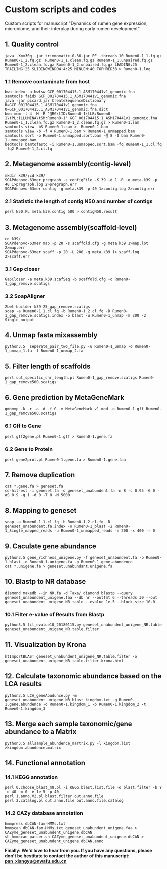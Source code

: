 # Custom scripts and codes
Custom scripts for manuscript "Dynamics of rumen gene expression, microbiome, and their interplay during early rumen development"    
## 1. Quality control    
`java -Xmx30g -jar trimmomatic-0.36.jar PE -threads 10 Rumen0-1_1.fq.gz Rumen0-1_2.fq.gz  Rumen0-1_1.clean.fq.gz Rumen0-1_1.unpaired.fq.gz Rumen0-1_2.clean.fq.gz Rumen0-1_2.unpaired.fq.gz LEADING:25 TRAILING:25 SLIDINGWINDOW:4:25 MINLEN:40 TOPHRED33 > Rumen0-1.log`   
### 1.1 Remove contaminate from host    
`bwa index -a bwtsw GCF_001704415.1_ASM170441v1_genomic.fna`   
`samtools faidx GCF_001704415.1_ASM170441v1_genomic.fna`   
`java -jar picard.jar CreateSequenceDictionary R=GCF_001704415.1_ASM170441v1_genomic.fna O=GCF_001704415.1_ASM170441v1_genomic.fna.dict`    
`bwa mem -t 4 -M -R '@RG\tID:Rumen0-1\tLB:Rumen0-1\tPL:ILLUMINA\tSM:Rumen0-1' GCF_001704415.1_ASM170441v1_genomic.fna Rumen0-1_1.clean.fq.gz Rumen0-1_2.clean.fq.gz > Rumen0-1.sam`     
`samtools view -bS Rumen0-1.sam >  Rumen0-1.bam`     
`samtools view -b -f 4 Rumen0-1.bam > Rumen0-1_unmapped.bam`    
`samtools sort -o Rumen0-1.unmapped.sort.bam -@ 8 -O bam Rumen0-1.unmapped.bam`   
`bedtools bamtofastq -i Rumen0-1.unmapped.sort.bam -fq Rumen0-1_1.cl.fq -fq2 Rumen0-1_2.cl.fq`    
## 2. Metagenome assembly(contig-level)   
`mkdir k39/;cd k39/`    
`SOAPdenovo-63mer pregraph -s configFile -K 39 -d 1 -R -o meta.k39 -p 40 1>pregraph.log 2>pregraph.err`   
`SOAPdenovo-63mer contig -g meta.k39 -p 40 1>contig.log 2>contig.err`   
### 2.1 Statistic the length of contig N50 and number of contigs    
`perl N50.PL meta.k39.contig 500 > contigN50.result`    
## 3. Metagenome assembly(scaffold-level)   
`cd k39/`   
`SOAPdenovo-63mer map -p 20 -s scaffold.cfg -g meta.k39 1>map.lot 2>map.err`    
`SOAPdenovo-63mer scaff -p 20 -L 200 -g meta.k39 1> scaff.log 2>scaff.err`    
### 3.1 Gap closer    
`GapCloser -a meta.k39.scafSeq -b scaffold.cfg -o Rumen0-1_gap_remove.scatigs`    
### 3.2 SoapAligner   
`2bwt-builder k39-25_gap_remove.scatigs`    
`soap -a Rumen0-1_1.cl.fq -b Rumen0-1_2.cl.fq -D Rumen0-1_gap_remove.scatigs.index -o blast -u Rumen0-1_unmap -m 200 -2 Single_output`    
## 4. Unmap fasta mixassembly    
`python3.5  seperate_pair_two_file.py -u Rumen0-1_unmap -o Rumen0-1_unmap_1.fa -f Rumen0-1_unmap_2.fa`    
## 5. Filter length of scaffolds    
`perl cut_specific_chr_length.pl Rumen0-1_gap_remove.scatigs Rumen0-1_gap_remove500.scatigs`    
## 6. Gene prediction by MetaGeneMark   
`gmhmmp -k -r -a -d -f G -m MetaGeneMark_v1.mod -o Rumen0-1.gff Rumen0-1_gap_remove500.scatigs`   
### 6.1 Gff to Gene   
`perl gff2gene.pl Rumen0-1.gff > Rumen0-1.gene.fa`    
### 6.2 Gene to Protein    
`perl gene2prot.pl Rumen0-1.gene.fa > Rumen0-1.gene.faa`    
## 7. Remove duplication    
`cat *.gene.fa > geneset.fa`    
`cd-hit-est -i geneset.fa -o geneset_unabundent.fa -n 8 -c 0.95 -G 0 -aS 0.9 -g 1 -d 0 -T 8 -M 5000`    
## 8. Mapping to geneset    
`soap -a Rumen0-1_1.cl.fq -b Rumen0-1_2.cl.fq -D geneset_unabundent.fa.index -o Rumen0-1_blast -2 Rumen0-1_Single_mapped_reads -u Rumen0-1_unmapped_reads -m 200 -x 400 -r 0`   
## 9. Caculate gene abundance   
`python3.5 gene_richness_unigene.py -f geneset_unabundent.fa -b Rumen0-1_blast -o Rumen0-1.unigene.fa -p Rumen0-1.gene.abundence`   
`cat *.unigene.fa > geneset.unabundant.unigene.fa`    
## 10. Blastp to NR database    
`diamond makedb --in NR.fa -d Taxa/
diamond blastp --query geneset_unabundent_unigene.faa --db nr --outfmt 6 --threads 30 --out geneset_unabundent_unigene_NR.table --evalue 1e-5 --block-size 10.0`    
### 10.1 Filter e-value of Results from Blastp    
`python3.5 fil_evalue10_20180115.py geneset_unabundent_unigene_NR.table geneset_unabundent_unigene_NR.table.filter`   
##  11. Visualization by Krona    
`ktImportBLAST geneset_unabundent_unigene_NR.table.filter -o geneset_unabundent_unigene_NR.table.filter.krona.html`   
##  12. Calculate taxonomic abundance based on the LCA results    
`python3.5 LCA_geneAbudunce.py -m geneset_unabundent_unigene_NR_blast_kingdom.txt -g Rumen0-1.gene.abundence -o Rumen0-1.kingdom_1 -p Rumen0-1.kingdom_2 -t Rumen0-1.kingdom_3`   
##  13. Merge each sample taxonomic/gene abundance to a Matrix    
`python3.5 allsample_abundence_martrix.py -l kingdom.list >kingdom.abundence.matrix`    
##  14. Functional annotation   
### 14.1 KEGG annotation    
`perl 0.choose_blast_m8.pl -i KEGG.blast.list.file -o blast.filter -b Y -d 40 -m 0 -e 1e-5 -p 40`   
`perl 1.anno.V2.pl blast.filter out.anno.file`    
`perl 2.catalog.pl out.anno.file out.anno.file.catalog`   
### 14.2  CAZy database annotation    
`hmmpress dbCAN-fam-HMMs.txt`   
`hmmscan dbCAN-fam-HMMs.txt geneset_unabundent_unigene.faa > CAZyme_geneset_unabundent_unigene.dbCAN`   
`sh hmmscan-parser.sh CAZyme_geneset_unabundent_unigene.dbCAN > CAZyme_geneset_unabundent_unigene.dbCAN.anno`   

**Finally: We'd love to hear from you. If you have any questions, please don't be hestitate to contact the author of this manuscript: pan_xiangyu@nwafu.edu.cn**    
